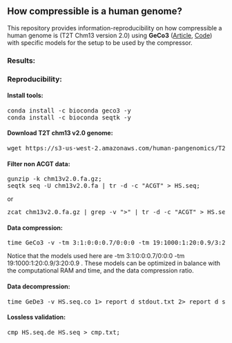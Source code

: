 
## <b>How compressible is a human genome?</b> ##

This repository provides information-reproducibility on how compressible a human genome is (T2T Chm13 version 2.0) using <b>GeCo3</b> ([Article](https://doi.org/10.1093/gigascience/giaa119), [Code](https://github.com/cobilab/geco3)) with specific models for the setup to be used by the compressor.

### Results:




### Reproducibility:

#### Install tools:
<pre>
conda install -c bioconda geco3 -y
conda install -c bioconda seqtk -y
</pre>

#### Download T2T chm13 v2.0 genome:
<pre>
wget https://s3-us-west-2.amazonaws.com/human-pangenomics/T2T/CHM13/assemblies/analysis_set/chm13v2.0.fa.gz
</pre>

#### Filter non ACGT data:

<pre>
gunzip -k chm13v2.0.fa.gz; 
seqtk seq -U chm13v2.0.fa | tr -d -c "ACGT" > HS.seq;
</pre>
or
<pre>
zcat chm13v2.0.fa.gz | grep -v ">" | tr -d -c "ACGT" > HS.seq;
</pre>

#### Data compression:

<pre>
time GeCo3 -v -tm 3:1:0:0:0.7/0:0:0 -tm 19:1000:1:20:0.9/3:20:0.9 HS.seq 1> report_c_stdout.txt 2> report_c_stderr.txt;
</pre>
Notice that the models used here are -tm 3:1:0:0:0.7/0:0:0 -tm 19:1000:1:20:0.9/3:20:0.9 . These models can be optimized in balance with the computational RAM and time, and the data compression ratio.

#### Data decompression:
<pre>
time GeDe3 -v HS.seq.co 1> report_d_stdout.txt 2> report_d_stderr.txt;
</pre>

#### Lossless validation:
<pre>
cmp HS.seq.de HS.seq > cmp.txt;
</pre>

